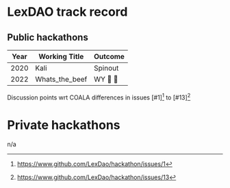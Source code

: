 # LexDAO track record

## Public hackathons
| Year | Working Title | Outcome |
|------|---------------|---------|
| 2020 | Kali          | Spinout |
| 2022 | Whats_the_beef| WY 🎪 🤔|

Discussion points wrt COALA differences in issues [#1][^1] to [#13][^2]

[^1]: https://www.github.com/LexDao/hackathon/issues/1
[^2]: https://www.github.com/LexDao/hackathon/issues/13

# Private hackathons

n/a

